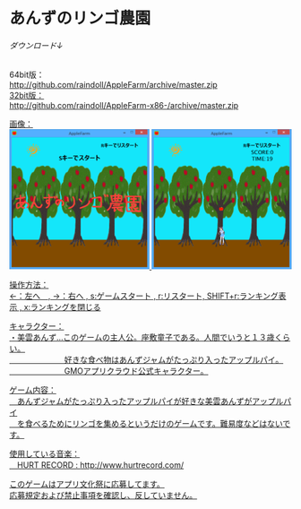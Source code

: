 あんずのリンゴ農園
=========
<h6>ダウンロード↓</h6>
<p>64bit版：<br>
<a href="http://github.com/raindoll/AppleFarm/archive/master.zip">http://github.com/raindoll/AppleFarm/archive/master.zip<br>
32bit版：<br>
<a href="http://github.com/raindoll/AppleFarm-x86-/archive/master.zip">http://github.com/raindoll/AppleFarm-x86-/archive/master.zip<br>
</p>
 
<p>画像：<br>
<img src="./画像/titlepage.png" width="250" height="250" alt="スタート画面">
<img src="./画像/gamepage.png" width="250" height="250" alt="ゲーム画面"></p>

<p>操作方法：<br>
 ←：左へ　, →：右へ , s:ゲームスタート , r:リスタート, SHIFT+r:ランキング表示 , x:ランキングを閉じる</p>

<p>キャラクター：<br>
 ・美雲あんず…このゲームの主人公。座敷童子である。人間でいうと１３歳くらい。<br>
　　　　　　　好きな食べ物はあんずジャムがたっぷり入ったアップルパイ。<br>
　　　　　　　GMOアプリクラウド公式キャラクター。</p>

<p>ゲーム内容：<br>
　あんずジャムがたっぷり入ったアップルパイが好きな美雲あんずがアップルパイ<br>
　を食べるためにリンゴを集めるというだけのゲームです。難易度などはないです。</p>

<p>使用している音楽：<br>
　HURT RECORD : <a href="http://www.hurtrecord.com/">http://www.hurtrecord.com/</p>
<p>このゲームはアプリ文化祭に応募してます。<br>
応募規定および禁止事項を確認し、反していません。</a></p>　
